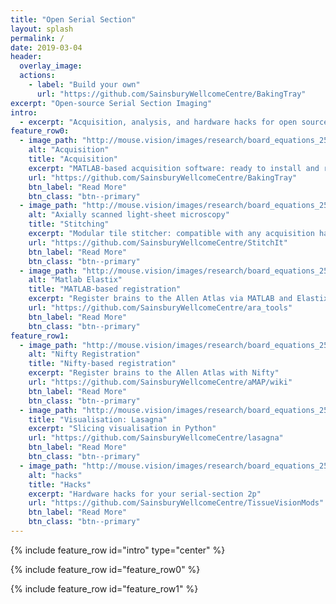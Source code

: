 ```yaml
---
title: "Open Serial Section"
layout: splash
permalink: /
date: 2019-03-04
header:
  overlay_image: 
  actions:
    - label: "Build your own"
      url: "https://github.com/SainsburyWellcomeCentre/BakingTray"
excerpt: "Open-source Serial Section Imaging"
intro:
  - excerpt: "Acquisition, analysis, and hardware hacks for open source serial section imaging"
feature_row0:
  - image_path: "http://mouse.vision/images/research/board_equations_256.jpg"
    alt: "Acquisition"
    title: "Acquisition"
    excerpt: "MATLAB-based acquisition software: ready to install and ready to modify"
    url: "https://github.com/SainsburyWellcomeCentre/BakingTray"
    btn_label: "Read More"
    btn_class: "btn--primary"
  - image_path: "http://mouse.vision/images/research/board_equations_256.jpg"
    alt: "Axially scanned light-sheet microscopy"
    title: "Stitching"
    excerpt: "Modular tile stitcher: compatible with any acquisition hardware."
    url: "https://github.com/SainsburyWellcomeCentre/StitchIt"
    btn_label: "Read More"
    btn_class: "btn--primary"
  - image_path: "http://mouse.vision/images/research/board_equations_256.jpg"
    alt: "Matlab Elastix"
    title: "MATLAB-based registration"
    excerpt: "Register brains to the Allen Atlas via MATLAB and Elastix"
    url: "https://github.com/SainsburyWellcomeCentre/ara_tools"
    btn_label: "Read More"
    btn_class: "btn--primary"
feature_row1:
  - image_path: "http://mouse.vision/images/research/board_equations_256.jpg"
    alt: "Nifty Registration"
    title: "Nifty-based registration"
    excerpt: "Register brains to the Allen Atlas with Nifty"
    url: "https://github.com/SainsburyWellcomeCentre/aMAP/wiki"
    btn_label: "Read More"
    btn_class: "btn--primary"
  - image_path: "http://mouse.vision/images/research/board_equations_256.jpg"
    title: "Visualisation: Lasagna"
    excerpt: "Slicing visualisation in Python"
    url: "https://github.com/SainsburyWellcomeCentre/lasagna"
    btn_label: "Read More"
    btn_class: "btn--primary"
  - image_path: "http://mouse.vision/images/research/board_equations_256.jpg"
    alt: "hacks"
    title: "Hacks"
    excerpt: "Hardware hacks for your serial-section 2p"
    url: "https://github.com/SainsburyWellcomeCentre/TissueVisionMods"
    btn_label: "Read More"
    btn_class: "btn--primary"
---
```

{% include feature_row id="intro" type="center" %}

{% include feature_row id="feature_row0" %}

{% include feature_row id="feature_row1" %}
